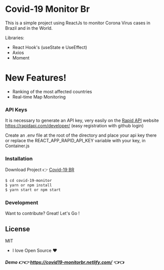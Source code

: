 # Covid-19 Monitor Br 
This is a simple project using ReactJs to monitor Corona Virus cases in Brazil and in the World.

Libraries:
- React Hook's (useState e UseEffect)
- Axios
- Moment

# New Features!

- Ranking of the most affected countries
- Real-time Map Monitoring

### API Keys

It is necessary to generate an API key, very easily on the [Rapid API](https://rapidapi.com/developer/) website https://rapidapi.com/developer/ (easy registration with github login)

Create an .env file at the root of the directory and place your api key there or replace the REACT_APP_RAPID_API_KEY variable with your key, in Container.js

### Installation

Download Project 👉 [Covid-19 BR](https://github.com/thejohnpg/covid-19-monitor)

```sh
$ cd covid-19-monitor
$ yarn or npm install
$ yarn start or npm start
```

### Development

Want to contribute? Great! Let's Go !

License
----

MIT

- I love Open Source ❤

##### Demo 👉👉 https://covid19-monitorbr.netlify.com/ 👈👈
